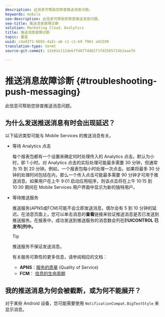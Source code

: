 ```yaml
---
description: 此信息可帮助您排查推送消息问题。
keywords: mobile
seo-description: 此信息可帮助您排查推送消息问题。
seo-title: 推送消息故障诊断
solution: Marketing Cloud，Analytics
title: 推送消息故障诊断
topic: 量度
uuid: c4a9371-6691-4a2c-a6 c1 c1-b9 f901 a41599
translation-type: tm+mt
source-git-commit: 12e01e112debffd877dd62f1fd2505724b2aae7d

---
```



# 推送消息故障诊断 {#troubleshooting-push-messaging}

此信息可帮助您排查推送消息问题。

## 为什么发送推送消息有时会出现延迟？

以下延迟类型可能与 Mobile Services 的推送消息有关。

* 等待 Analytics 点击

   每个报表包都有一个设置来确定何时处理传入的 Analytics 点击。默认为小时，即 1 小时。对 Analytics 点击的实际处理可能最多需要 30 分钟，但通常为 15 到 20 分钟。例如，一个报表包每小时处理一次点击。如果将最多 30 分钟的处理时间包括在内，那么一个传入点击可能最多需要 90 分钟才可用于推送消息。如果用户在上午 9:01 启动应用程序，则该点击将在上午 10:15 到 10:30 期间在 Mobile Services 用户界面中显示为新的独特用户。

* 等待推送服务

   推送服务(APNS或FCM)可能不会立即发送消息。偶尔会有 5 到 10 分钟的延迟。在消息页面上，您可以单击消息的&#x200B;**查看**&#x200B;链接来验证推送消息是否已发送到推送服务。在报表中，成功发送到推送服务的消息数会列在&#x200B;**[!UICONTROL 已发布]列中。**

   >[!TIP]
   >
   >推送服务不保证发送消息。

   有关服务可靠性的更多信息，请参阅相应的文档：

   * **APNS**：[服务的质量](https://developer.apple.com/library/content/documentation/NetworkingInternet/Conceptual/RemoteNotificationsPG/APNSOverview.html#//apple_ref/doc/uid/TP40008194-CH8-SW5) (Quality of Service)
   * **FCM**： [信息的生命周期](https://firebase.google.com/docs/cloud-messaging/concept-options#lifetime)

## 我的推送消息为何会被截断，或为何不能展开？

对于某些 Android 设备，您可能需要使用 `NotificationCompat.BigTextStyle` 来显示消息。
